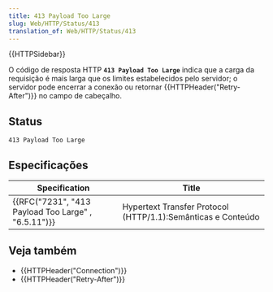```yaml
---
title: 413 Payload Too Large
slug: Web/HTTP/Status/413
translation_of: Web/HTTP/Status/413
---
```

{{HTTPSidebar}}

O código de resposta HTTP **`413 Payload Too Large`** indica que a carga da requisição é mais larga que os limites estabelecidos pelo servidor; o servidor pode encerrar a conexão ou retornar {{HTTPHeader("Retry-After")}} no campo de cabeçalho.

## Status

```
413 Payload Too Large
```

## Especificações

| Specification                                                        | Title                                                        |
| -------------------------------------------------------------------- | ------------------------------------------------------------ |
| {{RFC("7231", "413 Payload Too Large" , "6.5.11")}} | Hypertext Transfer Protocol (HTTP/1.1):Semânticas e Conteúdo |

## Veja também

- {{HTTPHeader("Connection")}}
- {{HTTPHeader("Retry-After")}}
